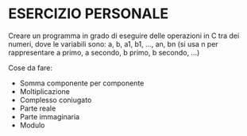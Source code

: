 # ESERCIZIO PERSONALE
Creare un programma in grado di eseguire delle operazioni in C tra dei numeri, dove le variabili sono:
a, b, a1, b1, ..., an, bn (si usa n per rappresentare a primo, a secondo, b primo, b secondo, ...)

Cose da fare:
 - Somma componente per componente
 - Moltiplicazione
 - Complesso coniugato
 - Parte reale
 - Parte immaginaria
 - Modulo 
